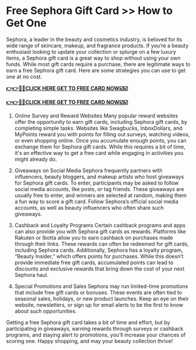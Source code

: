 # Free Sephora Gift Card >> How to Get One

Sephora, a leader in the beauty and cosmetics industry, is beloved for its wide range of skincare, makeup, and fragrance products. If you’re a beauty enthusiast looking to update your collection or splurge on a few luxury items, a Sephora gift card is a great way to shop without using your own funds. While most gift cards require a purchase, there are legitimate ways to earn a free Sephora gift card. Here are some strategies you can use to get one at no cost.

[**👉👉🎯🎯CLICK HERE GET TO FREE CARD NOW☑️☑️**](https://free-gift-card.raj-solution.com/958f890)

[**👉👉🎯🎯CLICK HERE GET TO FREE CARD NOW☑️☑️**](https://free-gift-card.raj-solution.com/958f890)

1. Online Survey and Reward Websites
Many popular reward websites offer the opportunity to earn gift cards, including Sephora gift cards, by completing simple tasks. Websites like Swagbucks, InboxDollars, and MyPoints reward you with points for filling out surveys, watching videos, or even shopping online. Once you accumulate enough points, you can exchange them for Sephora gift cards. While this requires a bit of time, it's an effective way to get a free card while engaging in activities you might already do.

2. Giveaways on Social Media
Sephora frequently partners with influencers, beauty bloggers, and makeup artists who host giveaways for Sephora gift cards. To enter, participants may be asked to follow social media accounts, like posts, or tag friends. These giveaways are usually free to enter, and winners are selected at random, making them a fun way to score a gift card. Follow Sephora’s official social media accounts, as well as beauty influencers who often share such giveaways.

3. Cashback and Loyalty Programs
Certain cashback programs and apps can also provide you with Sephora gift cards as rewards. Platforms like Rakuten or Ibotta allow you to earn cashback on purchases made through their links. These rewards can often be redeemed for gift cards, including Sephora cards. Additionally, Sephora has a loyalty program, “Beauty Insider,” which offers points for purchases. While this doesn’t provide immediate free gift cards, accumulated points can lead to discounts and exclusive rewards that bring down the cost of your next Sephora haul.

4. Special Promotions and Sales
Sephora may run limited-time promotions that include free gift cards or bonuses. These events are often tied to seasonal sales, holidays, or new product launches. Keep an eye on their website, newsletters, or sign up for email alerts to be the first to know about such opportunities.

Getting a free Sephora gift card takes a bit of time and effort, but by participating in giveaways, earning rewards through surveys or cashback programs, and staying alert to promotions, you’ll increase your chances of scoring one. Happy shopping, and may your beauty collection thrive!




